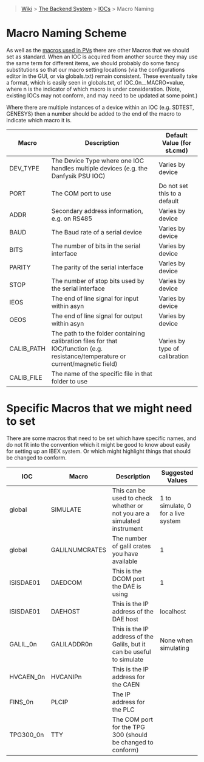 > [Wiki](Home) > [The Backend System](The-Backend-System) > [IOCs](IOCs) > Macro Naming

# Macro Naming Scheme

As well as the [macros used in PVs](PV-Naming#macros) there are other Macros that we should set as standard. When an IOC is acquired from another source they may use the same term for different items, we should probably do some fancy substitutions so that our macro setting locations (via the configurations editor in the GUI, or via globals.txt) remain consistent. These eventually take a format, which is easily seen in globals.txt, of IOC_0n__MACRO=value, where n is the indicator of which macro is under consideration. (Note, existing IOCs may not conform, and may need to be updated at some point.)

Where there are multiple instances of a device within an IOC (e.g. SDTEST, GENESYS) then a number should be added to the end of the macro to indicate which macro it is.

| Macro | Description | Default Value (for st.cmd) |
| --- | --- | --- |
| DEV_TYPE | The Device Type where one IOC handles multiple devices (e.g. the Danfysik PSU IOC) | Varies by device |
| PORT | The COM port to use | Do not set this to a default |
| ADDR | Secondary address information, e.g. on RS485 | Varies by device |
| BAUD | The Baud rate of a serial device | Varies by device |
| BITS | The number of bits in the serial interface | Varies by device |
| PARITY | The parity of the serial interface | Varies by device |
| STOP | The number of stop bits used by the serial interface | Varies by device |
| IEOS | The end of line signal for input within asyn | Varies by device |
| OEOS | The end of line signal for output within asyn | Varies by device |
| CALIB_PATH | The path to the folder containing calibration files for that IOC/function (e.g. resistance/temperature or current/magnetic field) | Varies by type of calibration |
| CALIB_FILE | The name of the specific file in that folder to use | |

# Specific Macros that we might need to set

There are some macros that need to be set which have specific names, and do not fit into the convention which it might be good to know about easily for setting up an IBEX system. Or which might highlight things that should be changed to conform.

| IOC | Macro | Description | Suggested Values |
| --- | --- | --- | --- |
| global | SIMULATE | This can be used to check whether or not you are a simulated instrument | 1 to simulate, 0 for a live system|
| global | GALILNUMCRATES | The number of galil crates you have available | 1 |
| ISISDAE01 | DAEDCOM | This is the DCOM port the DAE is using | 1 |
| ISISDAE01 | DAEHOST | This is the IP address of the DAE host | localhost |
| GALIL_0n | GALILADDR0n | This is the IP address of the Galils, but it can be useful to simulate | None when simulating |
| HVCAEN_0n | HVCANIPn | This is the IP address for the CAEN | |
| FINS_0n | PLCIP | The IP address for the PLC | |
| TPG300_0n | TTY | The COM port for the TPG 300 (should be changed to conform) | |

